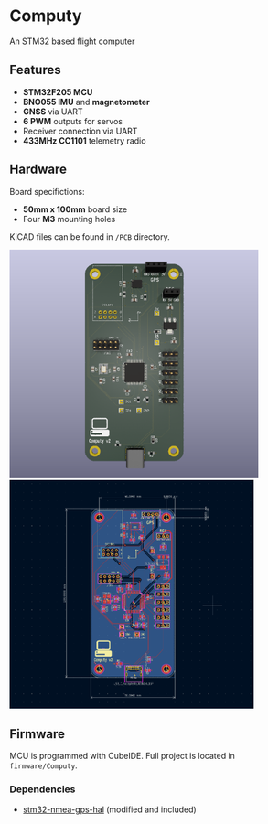 # Computy

An STM32 based flight computer

## Features

- **STM32F205 MCU**
- **BNO055 IMU** and **magnetometer**
- **GNSS** via UART
- **6 PWM** outputs for servos
- Receiver connection via UART
- **433MHz CC1101** telemetry radio


## Hardware

Board specifictions:
- **50mm x 100mm** board size
- Four **M3** mounting holes

KiCAD files can be found in `/PCB` directory.

<img src="media/render.png" height ="400px" />
<img src="media/pcb.png"    height ="400px"/>

## Firmware

MCU is programmed with CubeIDE. Full project is located in `firmware/Computy`.

### Dependencies

- [stm32-nmea-gps-hal](https://github.com/sztvka/stm32-nmea-gps-hal) (modified and included)

